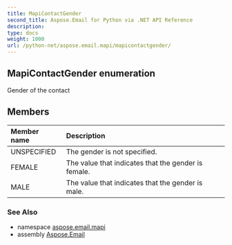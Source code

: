 ```yaml
---
title: MapiContactGender
second_title: Aspose.Email for Python via .NET API Reference
description: 
type: docs
weight: 1000
url: /python-net/aspose.email.mapi/mapicontactgender/
---
```


## MapiContactGender enumeration

Gender of the contact

## Members
| Member name | Description |
| :- | :- |
|UNSPECIFIED|The gender is not specified.|
|FEMALE|The value that indicates that the gender is female.|
|MALE|The value that indicates that the gender is male.|

### See Also

* namespace [aspose.email.mapi](/email/python-net/aspose.email.mapi/)
* assembly [Aspose.Email](/email/python-net/)

